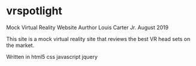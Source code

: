 # vrspotlight
Mock Virtual Reality Website 
Aurthor Louis Carter Jr.
August 2019

This site is a mock virtual reality site that reviews the best VR head sets on the market.

Written in
html5
css
javascript 
jquery 